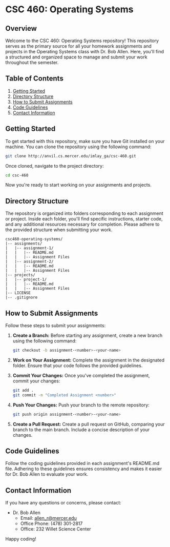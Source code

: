 # CSC 460: Operating Systems

## Overview

Welcome to the CSC 460: Operating Systems repository! This repository serves as the primary source for all your homework assignments and projects in the Operating Systems class with Dr. Bob Allen. Here, you'll find a structured and organized space to manage and submit your work throughout the semester.

## Table of Contents

1. [Getting Started](#getting-started)
2. [Directory Structure](#directory-structure)
3. [How to Submit Assignments](#how-to-submit-assignments)
4. [Code Guidelines](#code-guidelines)
6. [Contact Information](#contact-information)

## Getting Started

To get started with this repository, make sure you have Git installed on your machine. You can clone the repository using the following command:

```bash
git clone http://anvil.cs.mercer.edu/imlay_ga/csc-460.git
```

Once cloned, navigate to the project directory:

```bash
cd csc-460
```

Now you're ready to start working on your assignments and projects.

## Directory Structure

The repository is organized into folders corresponding to each assignment or project. Inside each folder, you'll find specific instructions, starter code, and any additional resources necessary for completion. Please adhere to the provided structure when submitting your work.

```plaintext
csc460-operating-systems/
|-- assignments/
|   |-- assignment-1/
|   |   |-- README.md
|   |   |-- Assignment Files
|   |-- assignment-2/
|   |   |-- README.md
|   |   |-- Assignment Files
|-- projects/
|   |-- project-1/
|   |   |-- README.md
|   |   |-- Assignment Files
|-- LICENSE
|-- .gitignore
```

## How to Submit Assignments

Follow these steps to submit your assignments:

1. **Create a Branch:** Before starting any assignment, create a new branch using the following command:

   ```bash
   git checkout -b assignment-<number>-<your-name>
   ```

2. **Work on Your Assignment:** Complete the assignment in the designated folder. Ensure that your code follows the provided guidelines.

3. **Commit Your Changes:** Once you've completed the assignment, commit your changes:

   ```bash
   git add .
   git commit -m "Completed Assignment <number>"
   ```

4. **Push Your Changes:** Push your branch to the remote repository:

   ```bash
   git push origin assignment-<number>-<your-name>
   ```

5. **Create a Pull Request:** Create a pull request on GitHub, comparing your branch to the main branch. Include a concise description of your changes.

## Code Guidelines

Follow the coding guidelines provided in each assignment's README.md file. Adhering to these guidelines ensures consistency and makes it easier for Dr. Bob Allen to evaluate your work.

## Contact Information

If you have any questions or concerns, please contact:

- Dr. Bob Allen
  - Email: allen_r@mercer.edu
  - Office Phone: (478) 301-2817
  - Office: 232 Willet Science Center

Happy coding!